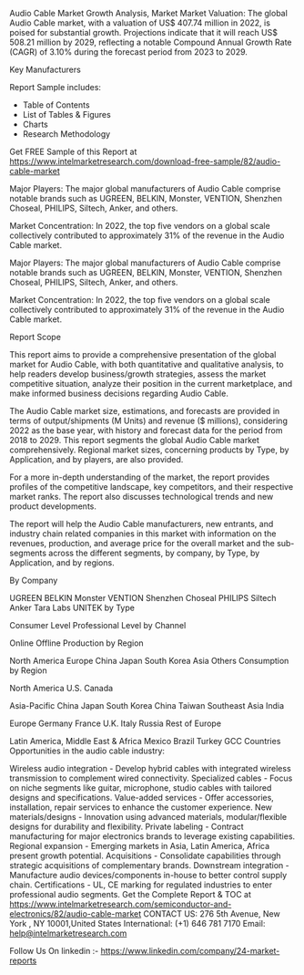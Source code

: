 Audio Cable Market Growth Analysis, Market
Market Valuation: The global Audio Cable market, with a valuation of US$ 407.74 million in 2022, is poised for substantial growth. Projections indicate that it will reach US$ 508.21 million by 2029, reflecting a notable Compound Annual Growth Rate (CAGR) of 3.10% during the forecast period from 2023 to 2029.



Key Manufacturers

Report Sample includes:
- Table of Contents
- List of Tables & Figures
- Charts
- Research Methodology

Get FREE Sample of this Report at https://www.intelmarketresearch.com/download-free-sample/82/audio-cable-market




Major Players: The major global manufacturers of Audio Cable comprise notable brands such as UGREEN, BELKIN, Monster, VENTION, Shenzhen Choseal, PHILIPS, Siltech, Anker, and others.

Market Concentration: In 2022, the top five vendors on a global scale collectively contributed to approximately 31% of the revenue in the Audio Cable market.

Major Players: The major global manufacturers of Audio Cable comprise notable brands such as UGREEN, BELKIN, Monster, VENTION, Shenzhen Choseal, PHILIPS, Siltech, Anker, and others.

Market Concentration: In 2022, the top five vendors on a global scale collectively contributed to approximately 31% of the revenue in the Audio Cable market.

Report Scope



This report aims to provide a comprehensive presentation of the global market for Audio Cable, with both quantitative and qualitative analysis, to help readers develop business/growth strategies, assess the market competitive situation, analyze their position in the current marketplace, and make informed business decisions regarding Audio Cable.



The Audio Cable market size, estimations, and forecasts are provided in terms of output/shipments (M Units) and revenue ($ millions), considering 2022 as the base year, with history and forecast data for the period from 2018 to 2029. This report segments the global Audio Cable market comprehensively. Regional market sizes, concerning products by Type, by Application, and by players, are also provided.



For a more in-depth understanding of the market, the report provides profiles of the competitive landscape, key competitors, and their respective market ranks. The report also discusses technological trends and new product developments.



The report will help the Audio Cable manufacturers, new entrants, and industry chain related companies in this market with information on the revenues, production, and average price for the overall market and the sub-segments across the different segments, by company, by Type, by Application, and by regions.

By Company



UGREEN
BELKIN
Monster
VENTION
Shenzhen Choseal
PHILIPS
Siltech
Anker
Tara Labs
UNITEK
by Type



Consumer Level
Professional Level
by Channel



Online
Offline
Production by Region



North America
Europe
China
Japan
South Korea
Asia Others
Consumption by Region



North America
U.S.
Canada


Asia-Pacific
China
Japan
South Korea
China Taiwan
Southeast Asia
India


Europe
Germany
France
U.K.
Italy
Russia
Rest of Europe


Latin America, Middle East & Africa
Mexico
Brazil
Turkey
GCC Countries
Opportunities in the audio cable industry:



Wireless audio integration - Develop hybrid cables with integrated wireless transmission to complement wired connectivity.
Specialized cables - Focus on niche segments like guitar, microphone, studio cables with tailored designs and specifications.
Value-added services - Offer accessories, installation, repair services to enhance the customer experience.
New materials/designs - Innovation using advanced materials, modular/flexible designs for durability and flexibility.
Private labeling - Contract manufacturing for major electronics brands to leverage existing capabilities.
Regional expansion - Emerging markets in Asia, Latin America, Africa present growth potential.
Acquisitions - Consolidate capabilities through strategic acquisitions of complementary brands.
Downstream integration - Manufacture audio devices/components in-house to better control supply chain.
Certifications - UL, CE marking for regulated industries to enter professional audio segments.
Get the Complete Report & TOC at https://www.intelmarketresearch.com/semiconductor-and-electronics/82/audio-cable-market
CONTACT US:
276 5th Avenue, New York , NY 10001,United States
International: (+1) 646 781 7170
Email: help@intelmarketresearch.com

Follow Us On linkedin :- https://www.linkedin.com/company/24-market-reports
